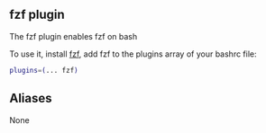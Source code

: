 ## fzf plugin

The fzf plugin enables fzf on bash

To use it, install
[fzf](https://github.com/junegunn/fzf?tab=readme-ov-file#installation), add fzf
to the plugins array of your bashrc file:

```bash
plugins=(... fzf)
```

## Aliases

None
